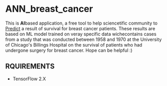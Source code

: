 # ANN_breast_cancer
This is <strong>AI</strong>based application, a free tool to help sciencetific 
community to <a href="https://html5up.net">Predict</a> a result of survival 
for breast cancer patients. These results are based on ML model trained on veray
specific data wichecontains cases from a study that was conducted between 1958 and
1970 at the University of Chicago's Billings Hospital on the survival of patients
who had undergone surgery for breast cancer. Hope can be helpful :)

## RQUIREMENTS
 <ul>
 <li>TensorFlow 2.X</li>
 </ul>
